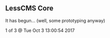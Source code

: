 LessCMS Core
------------

It has begun... (well, some prototyping anyway)

1 of 3 @ Tue Oct  3 13:00:54 2017
